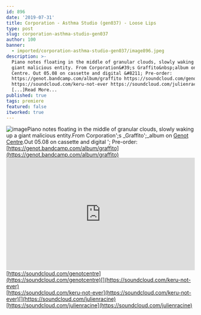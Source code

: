 ```yaml
---
id: 896
date: '2019-07-31'
title: Corporation - Asthma Studio (gen037) - Loose Lips
type: post
slug: corporation-asthma-studio-gen037
author: 100
banner:
  - imported/corporation-asthma-studio-gen037/image896.jpeg
description: >-
  Piano notes floating in the middle of granular clouds, slowly waking up a
  giant malicious entity. From Corporation&#39;s Graffito&nbsp;album on Genot
  Centre. Out 05.08 on cassette and digital &#8211; Pre-order:
  https://genot.bandcamp.com/album/graffito https://soundcloud.com/genotcentre
  https://soundcloud.com/keru-not-ever https://soundcloud.com/julienracine
  [...]Read More...
published: true
tags: premiere
featured: false
itworked: true
---
```

![image](../imported/corporation-asthma-studio-gen037/image896.jpeg)Piano notes floating in the middle of granular clouds, slowly waking up a giant malicious entity.From Corporation';s _Graffito';_album on [Genot Centre](https://genot.bandcamp.com).Out 05.08 on cassette and digital '; Pre-order: [https://genot.bandcamp.com/album/graffito](https://genot.bandcamp.com/album/graffito)<iframe width='100%' height='300' scrolling='no' frameborder='no' allow='autoplay' src='https://w.soundcloud.com/player/?url=https%3A//api.soundcloud.com/tracks/659042135&color=%23ff5500&auto_play=false&hide_related=false&show_comments=true&show_user=true&show_reposts=false&show_teaser=true'></iframe>[](https://soundcloud.com/genotcentre)[https://soundcloud.com/genotcentre](https://soundcloud.com/genotcentre)[](https://soundcloud.com/keru-not-ever)  
[](https://soundcloud.com/keru-not-ever)[https://soundcloud.com/keru-not-ever](https://soundcloud.com/keru-not-ever)[](https://soundcloud.com/julienracine)[https://soundcloud.com/julienracine](https://soundcloud.com/julienracine)